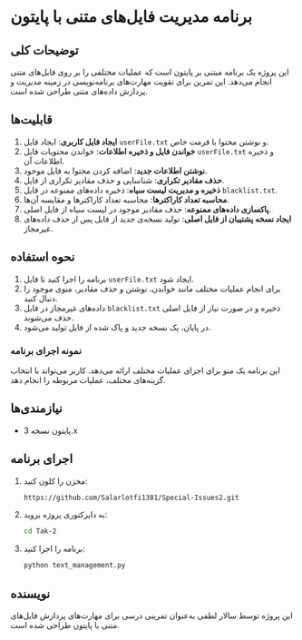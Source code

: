 
# برنامه مدیریت فایل‌های متنی با پایتون

## توضیحات کلی
این پروژه یک برنامه مبتنی بر پایتون است که عملیات مختلفی را بر روی فایل‌های متنی انجام می‌دهد. این تمرین برای تقویت مهارت‌های برنامه‌نویسی در زمینه مدیریت و پردازش داده‌های متنی طراحی شده است.

## قابلیت‌ها
1. **ایجاد فایل کاربری**: ایجاد فایل `userFile.txt` و نوشتن محتوا با فرمت خاص.
2. **خواندن فایل و ذخیره اطلاعات**: خواندن محتویات فایل `userFile.txt` و ذخیره اطلاعات آن.
3. **نوشتن اطلاعات جدید**: اضافه کردن محتوا به فایل موجود.
4. **حذف مقادیر تکراری**: شناسایی و حذف مقادیر تکراری از فایل.
5. **ذخیره و مدیریت لیست سیاه**: ذخیره داده‌های ممنوعه در فایل `blacklist.txt`.
6. **محاسبه تعداد کاراکترها**: محاسبه تعداد کاراکترها و مقایسه آن‌ها.
7. **پاکسازی داده‌های ممنوعه**: حذف مقادیر موجود در لیست سیاه از فایل اصلی.
8. **ایجاد نسخه پشتیبان از فایل اصلی**: تولید نسخه‌ی جدید از فایل پس از حذف داده‌های غیرمجاز.

## نحوه استفاده
1. برنامه را اجرا کنید تا فایل `userFile.txt` ایجاد شود.
2. برای انجام عملیات مختلف مانند خواندن، نوشتن و حذف مقادیر، منوی موجود را دنبال کنید.
3. داده‌های غیرمجاز در فایل `blacklist.txt` ذخیره و در صورت نیاز از فایل اصلی حذف می‌شوند.
4. در پایان، یک نسخه جدید و پاک شده از فایل تولید می‌شود.

### نمونه اجرای برنامه
این برنامه یک منو برای اجرای عملیات مختلف ارائه می‌دهد. کاربر می‌تواند با انتخاب گزینه‌های مختلف، عملیات مربوطه را انجام دهد.

## نیازمندی‌ها
- پایتون نسخه 3.x

## اجرای برنامه
1. مخزن را کلون کنید:
   ```bash
   https://github.com/Salarlotfi1381/Special-Issues2.git
   ```
2. به دایرکتوری پروژه بروید:
   ```bash
   cd Tak-2
   ```
3. برنامه را اجرا کنید:
   ```bash
   python text_management.py
   ```

## نویسنده
این پروژه توسط سالار لطفی به‌عنوان تمرینی درسی برای مهارت‌های پردازش فایل‌های متنی با پایتون طراحی شده است.

